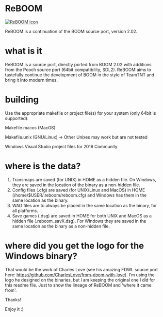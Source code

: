 # ReBOOM
[![ReBOOM Icon](https://github.com/wolfysdlReBOOM/blob/main/docs/Reboom.png)](https://github.com/wolfysdl/ReBOOM)

ReBOOM is a continuation of the BOOM source port, version 2.02.

# what is it
ReBOOM is a source port, directly ported from BOOM 2.02 with additions from the Pooch source port (64bit compatibility, SDL2).  ReBOOM aims to tastefully continue the development of BOOM in the
style of TeamTNT and bring it into modern times.

# building
Use the appropriate makefile or project file(s) for your system (only 64bit is supported):

Makefile.macos (MacOS)

Makefile.unix (GNU/Linux) -> Other Unixes may work but are not tested

Windows Visual Studio project files for 2019 Community

# where is the data?

1. Transmaps are saved (for UNIX) in HOME as a hidden file.  On Windows, they are saved in the location of the binary as a non-hidden file.
2. Config files (.cfg) are saved (for UNIX/Linux and MacOS) in HOME (/home/$USER/.reboom/reboom.cfg) and Windows has them in the same location as the binary.
3. WAD files are to always be placed in the same location as the binary, for all platforms.
4. Save games (.dsg) are saved in HOME for both UNIX and MacOS as a hidden file (.reboom_savX.dsg).  For Windows they are saved in the same location as the binary as a non-hidden file.

# where did you get the logo for the Windows binary?

That would be the work of Charles Love (see his amazing FDWL source port here: https://github.com/CharlesLove/from-doom-with-love).  I'm using the logo he designed on the binaries, but I am keeping the original one I did for this readme file.  Just to show the lineage of ReBOOM and 'where it came from'.

Thanks!

Enjoy it :)
